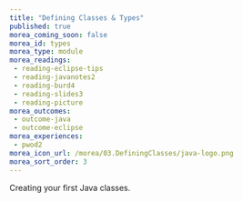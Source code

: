 ```yaml
---
title: "Defining Classes & Types"
published: true
morea_coming_soon: false
morea_id: types
morea_type: module
morea_readings:
 - reading-eclipse-tips
 - reading-javanotes2
 - reading-burd4
 - reading-slides3
 - reading-picture
morea_outcomes:
 - outcome-java
 - outcome-eclipse
morea_experiences:
 - pwod2
morea_icon_url: /morea/03.DefiningClasses/java-logo.png
morea_sort_order: 3
---
```


Creating your first Java classes.
